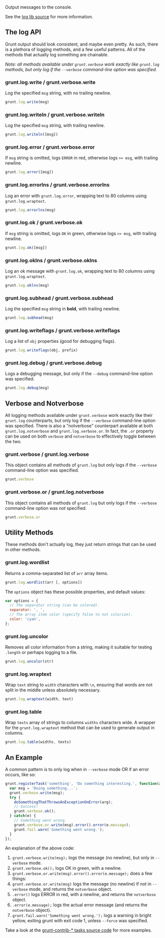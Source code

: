 Output messages to the console.

See the [log lib source](https://github.com/gruntjs/grunt/blob/master/lib/grunt/log.js) for more information.

## The log API
Grunt output should look consistent, and maybe even pretty. As such, there is a plethora of logging methods, and a few useful patterns. All of the methods that actually log something are chainable.

_Note: all methods available under `grunt.verbose` work exactly like `grunt.log` methods, but only log if the `--verbose` command-line option was specified._

<a name="grunt-log-write"></a>
### grunt.log.write / grunt.verbose.write
Log the specified `msg` string, with no trailing newline.

```javascript
grunt.log.write(msg)
```

<a name="grunt-log-writeln"></a>
### grunt.log.writeln / grunt.verbose.writeln
Log the specified `msg` string, with trailing newline.

```javascript
grunt.log.writeln([msg])
```

<a name="grunt-log-error"></a>
### grunt.log.error / grunt.verbose.error
If `msg` string is omitted, logs `ERROR` in red, otherwise logs `>> msg`, with trailing newline.

```javascript
grunt.log.error([msg])
```

<a name="grunt-log-errorlns"></a>
### grunt.log.errorlns / grunt.verbose.errorlns
Log an error with `grunt.log.error`, wrapping text to 80 columns using `grunt.log.wraptext`.

```javascript
grunt.log.errorlns(msg)
```

<a name="grunt-log-ok"></a>
### grunt.log.ok / grunt.verbose.ok
If `msg` string is omitted, logs `OK` in green, otherwise logs `>> msg`, with trailing newline.

```javascript
grunt.log.ok([msg])
```

<a name="grunt-log-oklns"></a>
### grunt.log.oklns / grunt.verbose.oklns
Log an ok message with `grunt.log.ok`, wrapping text to 80 columns using `grunt.log.wraptext`.

```javascript
grunt.log.oklns(msg)
```

<a name="grunt-log-subhead"></a>
### grunt.log.subhead / grunt.verbose.subhead
Log the specified `msg` string in **bold**, with trailing newline.

```javascript
grunt.log.subhead(msg)
```

<a name="grunt-log-writeflags"></a>
### grunt.log.writeflags / grunt.verbose.writeflags
Log a list of `obj` properties (good for debugging flags).

```javascript
grunt.log.writeflags(obj, prefix)
```

<a name="grunt-log-debug"></a>
### grunt.log.debug / grunt.verbose.debug
Logs a debugging message, but only if the `--debug` command-line option was specified.

```javascript
grunt.log.debug(msg)
```

## Verbose and Notverbose
All logging methods available under `grunt.verbose` work exactly like their `grunt.log` counterparts, but only log if the `--verbose` command-line option was specified. There is also a "notverbose" counterpart available at both `grunt.log.notverbose` and `grunt.log.verbose.or`. In fact, the `.or` property can be used on both `verbose` and `notverbose` to effectively toggle between the two.

<a name="grunt-verbose"></a>
### grunt.verbose / grunt.log.verbose
This object contains all methods of `grunt.log` but only logs if the `--verbose` command-line option was specified.

```javascript
grunt.verbose
```

<a name="grunt-verbose-or"></a>
### grunt.verbose.or / grunt.log.notverbose
This object contains all methods of `grunt.log` but only logs if the `--verbose` command-line option was _not_ specified.

```javascript
grunt.verbose.or
```

## Utility Methods
These methods don't actually log, they just return strings that can be used in other methods.

<a name="grunt-log-wordlist"></a>
### grunt.log.wordlist
Returns a comma-separated list of `arr` array items.

```javascript
grunt.log.wordlist(arr [, options])
```

The `options` object has these possible properties, and default values:

```javascript
var options = {
  // The separator string (can be colored).
  separator: ', ',
  // The array item color (specify false to not colorize).
  color: 'cyan',
};
```

<a name="grunt-log-uncolor"></a>
### grunt.log.uncolor
Removes all color information from a string, making it suitable for testing `.length` or perhaps logging to a file.

```javascript
grunt.log.uncolor(str)
```

<a name="grunt-log-wraptext"></a>
### grunt.log.wraptext
Wrap `text` string to `width` characters with `\n`, ensuring that words are not split in the middle unless absolutely necessary.

```javascript
grunt.log.wraptext(width, text)
```

<a name="grunt-log-table"></a>
### grunt.log.table
Wrap `texts` array of strings to columns `widths` characters wide. A wrapper for the `grunt.log.wraptext` method that can be used to generate output in columns.

```javascript
grunt.log.table(widths, texts)
```

## An Example

A common pattern is to only log when in `--verbose` mode OR if an error occurs, like so:

```javascript
grunt.registerTask('something', 'Do something interesting.', function(arg) {
  var msg = 'Doing something...';
  grunt.verbose.write(msg);
  try {
    doSomethingThatThrowsAnExceptionOnError(arg);
    // Success!
    grunt.verbose.ok();
  } catch(e) {
    // Something went wrong.
    grunt.verbose.or.write(msg).error().error(e.message);
    grunt.fail.warn('Something went wrong.');
  }
});
```

An explanation of the above code:

1. `grunt.verbose.write(msg);` logs the message (no newline), but only in `--verbose` mode.
2. `grunt.verbose.ok();` logs OK in green, with a newline.
3. `grunt.verbose.or.write(msg).error().error(e.message);` does a few things:
  1. `grunt.verbose.or.write(msg)` logs the message (no newline) if not in `--verbose` mode, and returns the `notverbose` object.
  2. `.error()` logs ERROR in red, with a newline, and returns the `notverbose` object.
  3. `.error(e.message);` logs the actual error message (and returns the `notverbose` object).
4. `grunt.fail.warn('Something went wrong.');` logs a warning in bright yellow, exiting grunt with exit code 1, unless `--force` was specified.

Take a look at the [grunt-contrib-* tasks source code](https://github.com/gruntjs) for more examples.
